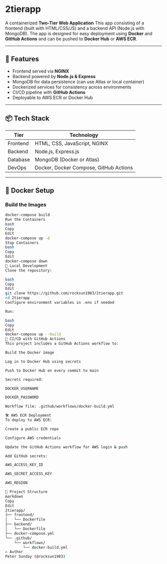 # 2tierapp
A containerized **Two-Tier Web Application** This app consisting of a frontend (built with HTML/CSS/JS) and a backend API (Node.js with MongoDB). The app is designed for easy deployment using **Docker** and **GitHub Actions** and can be pushed to **Docker Hub** or **AWS ECR**.

---

## 🔧 Features

- Frontend served via **NGINX**
- Backend powered by **Node.js & Express**
- MongoDB for data persistence (can use Atlas or local container)
- Dockerized services for consistency across environments
- CI/CD pipeline with **GitHub Actions**
- Deployable to AWS ECR or Docker Hub

---

## 📦 Tech Stack

| Tier       | Technology            |
|------------|------------------------|
| Frontend   | HTML, CSS, JavaScript, NGINX |
| Backend    | Node.js, Express.js    |
| Database   | MongoDB (Docker or Atlas) |
| DevOps     | Docker, Docker Compose, GitHub Actions |

---

## 🐳 Docker Setup

### Build the Images

```bash
docker-compose build
Run the Containers
bash
Copy
Edit
docker-compose up -d
Stop Containers
bash
Copy
Edit
docker-compose down
🧪 Local Development
Clone the repository:

bash
Copy
Edit
git clone https://github.com/rocksun1983/2tierapp.git
cd 2tierapp
Configure environment variables in .env if needed

Run:

bash
Copy
Edit
docker-compose up --build
🚀 CI/CD with GitHub Actions
This project includes a GitHub Actions workflow to:

Build the Docker image

Log in to Docker Hub using secrets

Push to Docker Hub on every commit to main

Secrets required:

DOCKER_USERNAME

DOCKER_PASSWORD

Workflow file: .github/workflows/docker-build.yml

🛠 AWS ECR Deployment 
To deploy to AWS ECR:

Create a public ECR repo

Configure AWS credentials

Update the GitHub Actions workflow for AWS login & push

Add GitHub secrets:

AWS_ACCESS_KEY_ID

AWS_SECRET_ACCESS_KEY

AWS_REGION

📁 Project Structure
markdown
Copy
Edit
2tierapp/
├── frontend/
│   └── Dockerfile
├── backend/
│   └── Dockerfile
├── docker-compose.yml
└── .github/
    └── workflows/
        └── docker-build.yml
✍️ Author
Peter Sunday (@rocksun1983)
